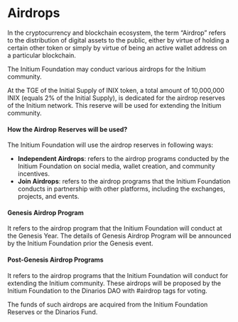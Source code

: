 # Airdrops

In the cryptocurrency and blockchain ecosystem, the term “Airdrop” refers to the distribution of digital assets to the public, either by virtue of holding a certain other token or simply by virtue of being an active wallet address on a particular blockchain.

The Initium Foundation may conduct various airdrops for the Initium community.&#x20;

At the TGE of the Initial Supply of INIX token, a total amount of 10,000,000 INIX (equals 2% of the Initial Supply), is dedicated for the airdrop reserves of the Initium network. This reserve will be used for extending the Initium community.&#x20;

#### How the Airdrop Reserves will be used?

The Initium Foundation will use the airdrop reserves in following ways:

* **Independent Airdrops**: refers to the airdrop programs conducted by the Initium Foundation on social media, wallet creation, and community incentives.&#x20;
* **Join Airdrops**: refers to the airdrop programs that the Initium Foundation conducts in partnership with other platforms, including the exchanges, projects, and events.&#x20;

#### Genesis Airdrop Program

It refers to the airdrop program that the Initium Foundation will conduct at the Genesis Year. The details of Genesis Airdrop Program will be announced by the Initium Foundation prior the Genesis event.&#x20;

#### Post-Genesis Airdrop Programs

It refers to the airdrop programs that the Initium Foundation will conduct for extending the Initium community. These airdrops will be proposed by the Initium Foundation to the Dinarios DAO with #airdrop tags for voting.&#x20;

The funds of such airdrops are acquired from the Initium Foundation Reserves or the Dinarios Fund.&#x20;
